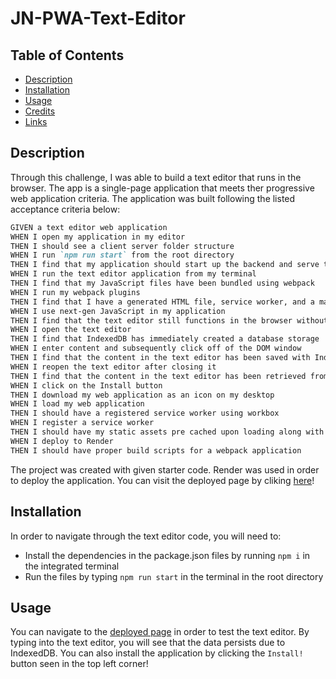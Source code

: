# JN-PWA-Text-Editor


## Table of Contents
- [Description](#description)
- [Installation](#installation)
- [Usage](#usage)
- [Credits](#credits)
- [Links](#links)


## Description

Through this challenge, I was able to build a text editor that runs in the browser. The app is a single-page application that meets ther progressive web application criteria. The application was built following the listed acceptance criteria below: 

```md
GIVEN a text editor web application
WHEN I open my application in my editor
THEN I should see a client server folder structure
WHEN I run `npm run start` from the root directory
THEN I find that my application should start up the backend and serve the client
WHEN I run the text editor application from my terminal
THEN I find that my JavaScript files have been bundled using webpack
WHEN I run my webpack plugins
THEN I find that I have a generated HTML file, service worker, and a manifest file
WHEN I use next-gen JavaScript in my application
THEN I find that the text editor still functions in the browser without errors
WHEN I open the text editor
THEN I find that IndexedDB has immediately created a database storage
WHEN I enter content and subsequently click off of the DOM window
THEN I find that the content in the text editor has been saved with IndexedDB
WHEN I reopen the text editor after closing it
THEN I find that the content in the text editor has been retrieved from our IndexedDB
WHEN I click on the Install button
THEN I download my web application as an icon on my desktop
WHEN I load my web application
THEN I should have a registered service worker using workbox
WHEN I register a service worker
THEN I should have my static assets pre cached upon loading along with subsequent pages and static assets
WHEN I deploy to Render
THEN I should have proper build scripts for a webpack application
```

The project was created with given starter code. Render was used in order to deploy the application. You can visit the deployed page by cliking [here](#links)!



## Installation

In order to navigate through the text editor code, you will need to:
- Install the dependencies in the package.json files by running ```npm i``` in the integrated terminal <br> 
- Run the files by typing ```npm run start``` in the terminal in the root directory <br>


## Usage

You can navigate to the [deployed page](#links) in order to test the text editor. By typing into the text editor, you will see that the data persists due to IndexedDB. You can also install the application by clicking the ```Install!``` button seen in the top left corner!


